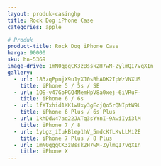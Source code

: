 ```yaml
---
layout: produk-casinghp
title: Rock Dog iPhone Case
categories: apple

# Produk
product-title: Rock Dog iPhone Case
harga: 90000
sku: hn-5369
image-drive: 1mN0qggCK3zBssk2H7wM-ZylmQI7vqXIn
gallery:
  - url: 183zqPpnjX9u1yXJ0sBhADK2IpWzVNXUS
    title: iPhone 5 / 5s / SE
  - url: 1OS-v47GoPGQ4MemHpV8a0xej-6iVRuF-
    title: iPhone 6 / 6s
  - url: 1fXTxhid1KK1wUxy3gEcjQo5rQNIptW9L
    title: iPhone 6 Plus / 6s Plus
  - url: 1khDdw47aq22JATq3sYYnI-9AwiIyi3lM
    title: iPhone 7 / 8
  - url: 1yLgz_iIukBlep1hV_5mdcKfLKvLLMi2E
    title: iPhone 7 Plus / 8 Plus
  - url: 1mN0qggCK3zBssk2H7wM-ZylmQI7vqXIn
    title: iPhone X
---
```

